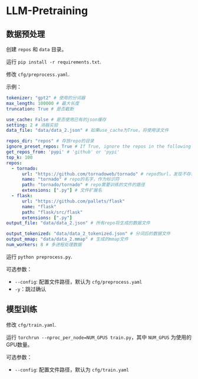 # LLM-Pretraining

## 数据预处理

创建 `repos` 和 `data` 目录。

运行 `pip install -r requirements.txt`.

修改 `cfg/preprocess.yaml`.

示例：

```yaml
tokenizer: "gpt2" # 使用的分词器
max_length: 100000 # 最大长度
truncation: True # 是否截断

use_cache: False # 是否使用已有的json缓存
setting: 2 # 消融实验
data_file: "data/data_2.json" # 如果use_cache为True，将使用该文件

repos_dir: "repos" # 存放repo的目录
ignore_preset_repos: True # If True, ignore the repos in the following list, and get top_k repos
get_repos_from: 'pypi' # 'github' or 'pypi'
top_k: 100
repos:
  - tornado:
      url: "https://github.com/tornadoweb/tornado" # repo的url，发现不存在则clone
      name: "tornado" # repo的名字，作为标识符
      path: "tornado/tornado" # repo需要训练的文件的路径
      extensions: [".py"] # 文件扩展名
  - flask:
      url: "https://github.com/pallets/flask"
      name: "flask"
      path: "flask/src/flask"
      extensions: [".py"]
output_file: "data/data_2.json" # 所有repo将生成的数据文件

output_tokenized: "data/data_2_tokenized.json" # 分词后的数据文件
output_mmap: "data/data_2.mmap" # 生成的mmap文件
num_workers: 8 # 多进程处理数据
```

运行 `python preprocess.py`.

可选参数：
- `--config`: 配置文件路径，默认为 `cfg/preprocess.yaml`
- `-y`：跳过确认

## 模型训练

修改 `cfg/train.yaml`.

运行 `torchrun --nproc_per_node=NUM_GPUS train.py`，其中 `NUM_GPUS` 为使用的GPU数量。

可选参数：
- `--config`: 配置文件路径，默认为 `cfg/train.yaml`
